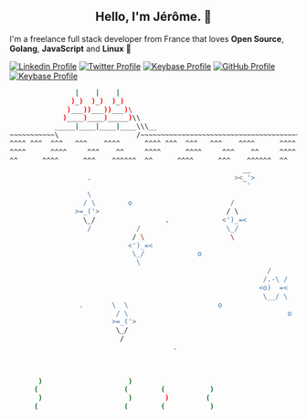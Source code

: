 <h2 align="center">Hello, I'm Jérôme. 👋</h2>

I'm a freelance full stack developer from France that loves **Open Source**, **Golang**, **JavaScript** and **Linux** 🐧

[![Linkedin Profile](https://img.shields.io/badge/-Jerome%20Pogeant-blue?style=flat-square&logo=Linkedin&logoColor=white&link=https://www.linkedin.com/in/jeromepogeant)](https://www.linkedin.com/in/jeromepogeant)
[![Twitter Profile](https://img.shields.io/badge/-Jerome%20Pogeant-1da1f2?style=flat-square&logo=Twitter&logoColor=white&link=https://twitter.com/jeromepogeant)](https://twitter.com/jeromepogeant)
[![Keybase Profile](https://img.shields.io/badge/-jerome1337-262626?style=flat-square&logo=Keybase&logoColor=ff6f21&link=https://keybase.io/jerome1337)](https://keybase.io/jerome1337)
[![GitHub Profile](https://img.shields.io/badge/-Jerome1337-24292e?style=flat-square&logo=Github&logoColor=white&link=https://github.com/Jerome1337)](https://github.com/Jerome1337)
[![Keybase Profile](https://img.shields.io/keybase/pgp/jerome1337?style=flat-square)](https://keybase.io/jerome1337)

```sh
                |    |    |
               )_)  )_)  )_)
              )___))___))___)\
             )____)____)_____)\\
           _____|____|____|____\\\__
~~~~~~~~~~~\                   /~~~~~~~~~~~~~~~~~~~~~~~~~~~~~~~~~~~~~~~~~~~~~~~~~~~~~~~~~~~~~~~~~~~~~~~~~~~~~~~~~~~~~~~~~
^^^^ ^^^  ^^^   ^^^    ^^^^      ^^^^ ^^^  ^^^   ^^^    ^^^^      ^^^^ ^^^  ^^^   ^^^    ^^^^      ^^^^ ^^^  ^^ ^    ^^^
^^^^      ^^^^     ^^^    ^^     ^^^^      ^^^^     ^^^    ^^     ^^^^      ^^^^     ^^^    ^^     ^^^^   ^^^  ^^ ^ ^^^
^^      ^^^^      ^^^    ^^^^^^  ^^      ^^^^      ^^^    ^^^^^^  ^^      ^^^^      ^^^    ^^^^^^  ^^      ^^   ^^    ^^^
                                                         __                                            __
                   .                                   ><_'>                       .                  <'_><
                                                          '                                             `
                   \                                                     /
                  / \        o                        /                 /--\ /
                >=_('>                               / \               <o)  =<
                  \_/                 .             <')_=<              \__/ \                   /,
                   /           /                     \_/                 \                      <')=<
                              / \                     \                                          \`
                             <')_=<
                              \_/             o 
                               \
                                                               /
                                                              /.-\ /               .
                                                             <o)  =<
                                                              \__/ \
                 .       \  \                      o                                        T~~              o
                          / \                                       o                       |
                         >=_('>                                                            /^\
                          \_/                                                             /   \
                           /                                                  _   _   _  /     \  _   _   _
                                        .                                    [ ]_[ ]_[ ]/ _   _ \[ ]_[ ]_[ ]
                                                                             |_=__-_ =_|_[ ]_[ ]_|_=-___-__|
                                                                              | _- =  | =_ = _    |= _=   |
                                                                              |= ([]  |- = _ =    |_-=_[] |     (
       )                     )                                              ( | = )   |= - ___    | =_ =  |(     )
      (                     (        (           )                           )|= ([]- |-  /| |\   |=_ =[] | )   (
       )                     )        )         (                           ( |-  )   | =| | | |  |- = -  |(     )
      (                     (        (           )                           )|__(____|__|_|_|_|__|_______| )   (
```
